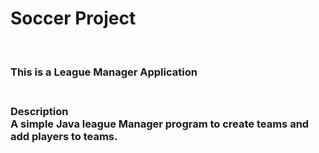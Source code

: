 <h1>Soccer Project</h1></br>
<h3>This is a League Manager Application<h3>
</br>
Description</br>
A simple Java league Manager program to create teams and add players to teams. 



